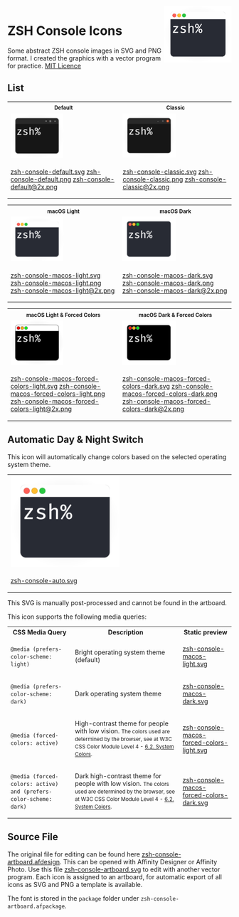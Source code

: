 <img align="right" width="30%" src="/zsh-console-auto.svg" alt="zsh console"/>

# ZSH Console Icons

Some abstract ZSH console images in SVG and PNG format. I created the graphics with a vector program for practice. [MIT Licence](/LICENSE)


## List

<table>
<tr>
<th align="center">
    <small>
        Default
    </small>
</th>
<th align="center">
    <small>
        Classic
    </small>
</th>
</tr>
<tr>
<td>
    <img width="50%" src="/zsh-console-default.svg" alt="zsh console"/>
</td>
<td>
    <img width="50%" src="/zsh-console-classic.svg" alt="zsh console"/>
</td>
</tr>
<tr>
<td>

[zsh-console-default.svg](https://github.com/patbec/zsh-console-icons/zsh-console-default.svg)
[zsh-console-default.png](https://github.com/patbec/zsh-console-icons/zsh-console-default.png)
[zsh-console-default@2x.png](https://github.com/patbec/zsh-console-icons/zsh-console-default@2x.png)
</td>
<td>

[zsh-console-classic.svg](https://github.com/patbec/zsh-console-icons/zsh-console-classic.svg)
[zsh-console-classic.png](https://github.com/patbec/zsh-console-icons/zsh-console-classic.png)
[zsh-console-classic@2x.png](https://github.com/patbec/zsh-console-icons/zsh-console-classic@2x.png)
</td>
</tr>
</table>




<table>
<tr>
<th align="center">
    <small>
        macOS Light
    </small>
</th>
<th align="center">
    <small>
        macOS Dark
    </small>
</th>
</tr>
<tr>
<td>
    <img width="50%" src="/zsh-console-macos-light.svg" alt="zsh console"/>
</td>
<td>
    <img width="50%" src="/zsh-console-macos-dark.svg" alt="zsh console"/>
</td>
</tr>
<tr>
<td>

[zsh-console-macos-light.svg](https://github.com/patbec/zsh-console-icons/zsh-console-macos-light.svg)
[zsh-console-macos-light.png](https://github.com/patbec/zsh-console-icons/zsh-console-macos-light.png)
[zsh-console-macos-light@2x.png](https://github.com/patbec/zsh-console-icons/zsh-console-macos-light@2x.png)
</td>
<td>

[zsh-console-macos-dark.svg](https://github.com/patbec/zsh-console-icons/zsh-console-macos-dark.svg)
[zsh-console-macos-dark.png](https://github.com/patbec/zsh-console-icons/zsh-console-macos-dark.png)
[zsh-console-macos-dark@2x.png](https://github.com/patbec/zsh-console-icons/zsh-console-macos-dark@2x.png)
</td>
</tr>
</table>




<table>
<tr>
<th align="center">
    <small>
        macOS Light & Forced Colors
    </small>
</th>
<th align="center">
    <small>
        macOS Dark & Forced Colors
    </small>
</th>
</tr>
<tr>
<td>
    <img width="50%" src="/zsh-console-macos-forced-colors-light.svg" alt="zsh console"/>
</td>
<td>
    <img width="50%" src="/zsh-console-macos-forced-colors-dark.svg" alt="zsh console"/>
</td>
</tr>
<tr>
<td>

[zsh-console-macos-forced-colors-light.svg](https://github.com/patbec/zsh-console-icons/zsh-console-macos-forced-colors-light.svg)
[zsh-console-macos-forced-colors-light.png](https://github.com/patbec/zsh-console-icons/zsh-console-macos-forced-colors-light.png)
[zsh-console-macos-forced-colors-light@2x.png](https://github.com/patbec/zsh-console-icons/zsh-console-macos-forced-colors-light@2x.png)
</td>
<td>

[zsh-console-macos-forced-colors-dark.svg](https://github.com/patbec/zsh-console-icons/zsh-console-macos-forced-colors-dark.svg)
[zsh-console-macos-forced-colors-dark.png](https://github.com/patbec/zsh-console-icons/zsh-console-macos-forced-colors-dark.png)
[zsh-console-macos-forced-colors-dark@2x.png](https://github.com/patbec/zsh-console-icons/zsh-console-macos-forced-colors-dark@2x.png)
</td>
</tr>
</table>



## Automatic Day & Night Switch

This icon will automatically change colors based on the selected operating system theme.

<table>
<tr>
<td>
<img width="50%" src="/zsh-console-auto.svg" alt="zsh console"/>
</td>
</tr>
<tr>
<td>

[zsh-console-auto.svg](https://github.com/patbec/zsh-console-icons/zsh-console-auto.svg)
</td>
</tr>
</table>

This SVG is manually post-processed and cannot be found in the artboard.

This icon supports the following media queries:

<table>
<tr>
<th align="center">
    CSS Media Query
</th>
<th align="center">
    Description
</th>
<th align="center">
    Static preview
</th>
</tr>
<tr>
<td>

`@media (prefers-color-scheme: light)`
</td>
<td>

Bright operating system theme (default)
</td>
<td>

[zsh-console-macos-light.svg](https://github.com/patbec/zsh-console-icons/zsh-console-macos-light.svg)
</td>
</tr>
<tr>
<td>

`@media (prefers-color-scheme: dark)`
</td>
<td>

Dark operating system theme
</td>
<td>

[zsh-console-macos-dark.svg](https://github.com/patbec/zsh-console-icons/zsh-console-macos-dark.svg)
</td>
</tr>
<tr>
<td>

`@media (forced-colors: active)`
</td>
<td>


High-contrast theme for people with low vision.
<small>The colors used are determined by the browser, see at W3C CSS Color Module Level 4 - [6.2. System Colors](https://www.w3.org/TR/css-color-4/#css-system-colors).</small>
</td>
<td>

[zsh-console-macos-forced-colors-light.svg](https://github.com/patbec/zsh-console-icons/zsh-console-macos-forced-colors-light.svg)
</td>
</tr>
<tr>
<td>

`@media (forced-colors: active) and (prefers-color-scheme: dark)`
</td>
<td>

Dark high-contrast theme for people with low vision.
<small>The colors used are determined by the browser, see at W3C CSS Color Module Level 4 - [6.2. System Colors](https://www.w3.org/TR/css-color-4/#css-system-colors).</small>
</td>
<td>

[zsh-console-macos-forced-colors-dark.svg](https://github.com/patbec/zsh-console-icons/zsh-console-macos-forced-colors-dark.svg)
</td>
</tr>
</table>

## Source File

The original file for editing can be found here [zsh-console-artboard.afdesign](/zsh-console-artboard.afdesign). This can be opened with Affinity Designer or Affinity Photo. Use this file [zsh-console-artboard.svg](/zsh-console-artboard.svg) to edit with another vector program. Each icon is assigned to an artboard, for automatic export of all icons as SVG and PNG a template is available.

The font is stored in the `package` folder under `zsh-console-artboard.afpackage`.